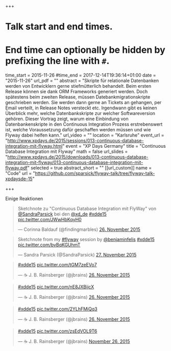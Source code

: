 +++
# Talk start and end times.
# End time can optionally be hidden by prefixing the line with `#`.
time_start = 2015-11-26
#time_end = 2017-12-14T19:36:14+01:00
date = "2015-11-26"
url_pdf = ""
abstract = "Skripte für relationale Datenbanken werden von Entwicklern gerne stiefmütterlich behandelt. Beim ersten Release können sie dank ORM Frameworks generiert werden. Doch spätestens beim zweiten Release, müssen Datebankmigrationskripte geschrieben werden. Sie werden dann gerne an Tickets an gehangen, per Email verteilt, in Release Notes versteckt etc. Irgendwann gibt es keinen Überblick mehr, welche Datenbankskripte zur welcher Softwareversion gehören. Dieser Vortrag zeigt, warum eine Einbindung von Datenbankenskripte in den Continuous Integration Prozess erstrebenswert ist, welche Voraussetzung dafür geschaffen werden müssen und wie Flyway dabei helfen kann."
url_video = ""
location = "Karlsruhe"
event_url = "http://www.xpdays.de/2015/sessions/013-continuous-database-integration-mit-flyway.html"
event = "XP Days Germany"
title = "Continuous Database Integration mit Flyway"
math = false
url_slides = "http://www.xpdays.de/2015/downloads/013-continuous-database-integration-mit-flyway/013-continuous-database-integration-mit-flyway.pdf"
selected = true
abstract_short = ""
[[url_custom]]
name = "Code"
url = "https://github.com/sparsick/flyway-talk/tree/flyway-talk-xpdaysde-15"

+++

Einige Reaktionen

<blockquote class="twitter-tweet" data-lang="de"><p lang="en" dir="ltr">Sketchnote zu &quot;Continuous Database Integration mit FlyWay&quot; von <a href="https://twitter.com/SandraParsick">@SandraParsick</a> bei den <a href="https://twitter.com/xd_de">@xd_de</a> <a href="https://twitter.com/hashtag/xdde15?src=hash">#xdde15</a> <a href="https://t.co/JWwHbKqyH0">pic.twitter.com/JWwHbKqyH0</a></p>&mdash; Corinna Baldauf (@findingmarbles) <a href="https://twitter.com/findingmarbles/status/669988004728016897">26. November 2015</a></blockquote>
<script async src="//platform.twitter.com/widgets.js" charset="utf-8"></script>

<blockquote class="twitter-tweet" data-lang="de"><p lang="en" dir="ltr">Sketchnote from my <a href="https://twitter.com/hashtag/flyway?src=hash">#flyway</a> session by <a href="https://twitter.com/benjaminfelis">@benjaminfelis</a> <a href="https://twitter.com/hashtag/xdde15?src=hash">#xdde15</a> <a href="https://t.co/bvBqKGUhmT">pic.twitter.com/bvBqKGUhmT</a></p>&mdash; Sandra Parsick (@SandraParsick) <a href="https://twitter.com/SandraParsick/status/670211450309316608">27. November 2015</a></blockquote>
<script async src="//platform.twitter.com/widgets.js" charset="utf-8"></script>

<blockquote class="twitter-tweet" data-lang="de"><p lang="und" dir="ltr"><a href="https://twitter.com/hashtag/xdde15?src=hash">#xdde15</a> <a href="https://t.co/tGM7zeEVo7">pic.twitter.com/tGM7zeEVo7</a></p>&mdash; ☕ J. B. Rainsberger (@jbrains) <a href="https://twitter.com/jbrains/status/669803973101158400">26. November 2015</a></blockquote>
<script async src="//platform.twitter.com/widgets.js" charset="utf-8"></script>

<blockquote class="twitter-tweet" data-lang="de"><p lang="und" dir="ltr"><a href="https://twitter.com/hashtag/xdde15?src=hash">#xdde15</a> <a href="https://t.co/nE8JXBijcX">pic.twitter.com/nE8JXBijcX</a></p>&mdash; ☕ J. B. Rainsberger (@jbrains) <a href="https://twitter.com/jbrains/status/669804282049396736">26. November 2015</a></blockquote>
<script async src="//platform.twitter.com/widgets.js" charset="utf-8"></script>

<blockquote class="twitter-tweet" data-lang="de"><p lang="und" dir="ltr"><a href="https://twitter.com/hashtag/xdde15?src=hash">#xdde15</a> <a href="https://t.co/2YLhFMiQq3">pic.twitter.com/2YLhFMiQq3</a></p>&mdash; ☕ J. B. Rainsberger (@jbrains) <a href="https://twitter.com/jbrains/status/669808068104966144">26. November 2015</a></blockquote>
<script async src="//platform.twitter.com/widgets.js" charset="utf-8"></script>

<blockquote class="twitter-tweet" data-lang="de"><p lang="und" dir="ltr"><a href="https://twitter.com/hashtag/xdde15?src=hash">#xdde15</a> <a href="https://t.co/zsEdVOL9T6">pic.twitter.com/zsEdVOL9T6</a></p>&mdash; ☕ J. B. Rainsberger (@jbrains) <a href="https://twitter.com/jbrains/status/669813316634681344">November 26, 2015</a></blockquote>
<script async src="//platform.twitter.com/widgets.js" charset="utf-8"></script>
